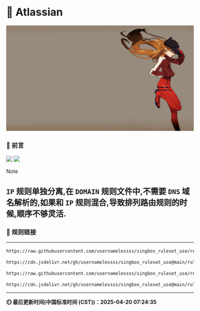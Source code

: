 
# 🧸 Atlassian
![](https://raw.githubusercontent.com/usernamelessss/picture-bed/main/images/202504042256831.jpg)
### 📣 前言
![](https://shields.io/badge/-移除重复规则-ff69b4) ![](https://shields.io/badge/-IP&nbsp;规则单独存放不与&nbsp;DOMAIN&nbsp;等混合-green)
> [!NOTE]
**`IP` 规则单独分离,在 `DOMAIN` 规则文件中,不需要 `DNS` 域名解析的,如果和 `IP` 规则混合,导致排列路由规则的时候,顺序不够灵活.**
---

###  🔗 规则链接
---

```url
https://raw.githubusercontent.com/usernamelessss/singbox_ruleset_use/refs/heads/main/rule/Atlassian/Atlassian_No_IP.json
```

```url
https://cdn.jsdelivr.net/gh/usernamelessss/singbox_ruleset_use@main/rule/Atlassian/Atlassian_No_IP.json
```

```url
https://raw.githubusercontent.com/usernamelessss/singbox_ruleset_use/refs/heads/main/rule/Atlassian/Atlassian_No_IP.srs
```

```url
https://cdn.jsdelivr.net/gh/usernamelessss/singbox_ruleset_use@main/rule/Atlassian/Atlassian_No_IP.srs
```

---
**⏲️ 最后更新时间(中国标准时间 (CST))：2025-04-20 07:24:35**